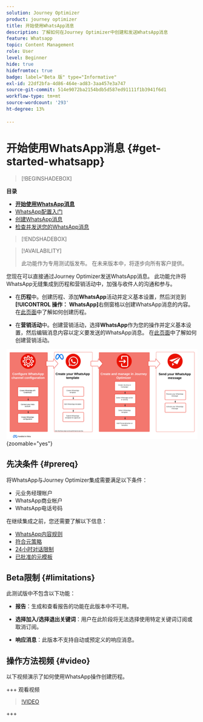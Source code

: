 ```yaml
---
solution: Journey Optimizer
product: journey optimizer
title: 开始使用WhatsApp消息
description: 了解如何在Journey Optimizer中创建和发送WhatsApp消息
feature: Whatsapp
topic: Content Management
role: User
level: Beginner
hide: true
hidefromtoc: true
badge: label="Beta 版" type="Informative"
exl-id: 22df2bfa-4d86-464e-ad83-3aa457e3a747
source-git-commit: 514e9072ba2154bdb5d587ed91111f1b3941f6d1
workflow-type: tm+mt
source-wordcount: '293'
ht-degree: 13%

---
```


# 开始使用WhatsApp消息 {#get-started-whatsapp}

>[!BEGINSHADEBOX]

**目录**

* **[开始使用WhatsApp消息](get-started-whatsapp.md)**
* [WhatsApp配置入门](whatsapp-configuration.md)
* [创建WhatsApp消息](create-whatsapp.md)
* [检查并发送您的WhatsApp消息](send-whatsapp.md)

>[!ENDSHADEBOX]

>[!AVAILABILITY]
>
>此功能作为专用测试版发布。 在未来版本中，将逐步向所有客户提供。

您现在可以直接通过Journey Optimizer发送WhatsApp消息。 此功能允许将WhatsApp无缝集成到历程和营销活动中，加强与收件人的沟通和参与。

* 在&#x200B;**历程**&#x200B;中。创建历程、添加&#x200B;**WhatsApp**&#x200B;活动并定义基本设置，然后浏览到&#x200B;**[!UICONTROL 操作： WhatsApp]**&#x200B;右侧窗格以创建WhatsApp消息的内容。 在[此页面](../building-journeys/journey-gs.md)中了解如何创建历程。

* 在&#x200B;**营销活动**&#x200B;中。创建营销活动，选择&#x200B;**WhatsApp**&#x200B;作为您的操作并定义基本设置，然后编辑消息内容以定义要发送的WhatsApp消息。 在[此页面](../campaigns/create-campaign.md#configure)中了解如何创建营销活动。

![](assets/do-not-localize/whatsapp-beta.png){zoomable="yes"}

## 先决条件 {#prereq}

将WhatsApp与Journey Optimizer集成需要满足以下条件：

* 元业务经理帐户
* WhatsApp商业帐户
* WhatsApp电话号码

在继续集成之前，您还需要了解以下信息：

* [WhatsApp内容规则](https://www.whatsapp.com/legal/messaging-guidelines)
* [符合元策略](https://www.whatsapp.com/legal)
* [24小时对话限制](https://developers.facebook.com/docs/whatsapp/messaging-limits/)
* [已批准的元模板](https://developers.facebook.com/docs/whatsapp/message-templates/guidelines/)

## Beta限制 {#limitations}

此测试版中不包含以下功能：

* **报告**：生成和查看报告的功能在此版本中不可用。

* **选择加入/选择退出关键词**：用户在此阶段将无法选择使用特定关键词订阅或取消订阅。

* **响应消息**：此版本不支持自动或预定义的响应消息。

## 操作方法视频 {#video}

以下视频演示了如何使用WhatsApp操作创建历程。

+++ 观看视频

>[!VIDEO](https://video.tv.adobe.com/v/3451621?learn=on)

+++
